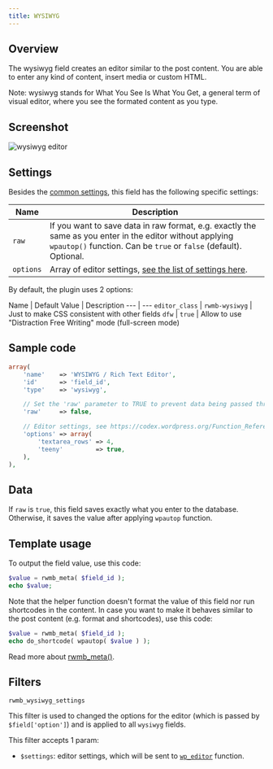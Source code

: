 ```yaml
---
title: WYSIWYG
---
```


## Overview

The wysiwyg field creates an editor similar to the post content. You are able to enter any kind of content, insert media or custom HTML.

Note: wysiwyg stands for What You See Is What You Get, a general term of visual editor, where you see the formated content as you type.

## Screenshot

![wysiwyg editor](https://i.imgur.com/Y72Bcvw.png)

## Settings

Besides the [common settings](/creating-fields-with-code/#field-settings), this field has the following specific settings:

Name | Description
--- | ---
`raw` | If you want to save data in raw format, e.g. exactly the same as you enter in the editor without applying `wpautop()` function. Can be `true` or `false` (default). Optional.
`options` | Array of editor settings, [see the list of settings here](https://developer.wordpress.org/reference/classes/_WP_Editors/parse_settings/).

By default, the plugin uses 2 options:

Name | Default Value | Description
--- | ---
`editor_class` | `rwmb-wysiwyg` | Just to make CSS consistent with other fields
`dfw` | `true` | Allow to use "Distraction Free Writing" mode (full-screen mode)

## Sample code

```php
array(
    'name'    => 'WYSIWYG / Rich Text Editor',
    'id'      => 'field_id',
    'type'    => 'wysiwyg',

    // Set the 'raw' parameter to TRUE to prevent data being passed through wpautop() on save
    'raw'     => false,

    // Editor settings, see https://codex.wordpress.org/Function_Reference/wp_editor
    'options' => array(
        'textarea_rows' => 4,
        'teeny'         => true,
    ),
),
```

## Data

If `raw` is `true`, this field saves exactly what you enter to the database. Otherwise, it saves the value after applying `wpautop` function.

## Template usage

To output the field value, use this code:

```php
$value = rwmb_meta( $field_id );
echo $value;
```

Note that the helper function doesn't format the value of this field nor run shortcodes in the content. In case you want to make it behaves similar to the post content (e.g. format and shortcodes), use this code:

```php
$value = rwmb_meta( $field_id );
echo do_shortcode( wpautop( $value ) );
```

Read more about [rwmb_meta()](/rwmb-meta/).

## Filters

`rwmb_wysiwyg_settings`

This filter is used to changed the options for the editor (which is passed by `$field['option']`) and is applied to all `wysiwyg` fields.

This filter accepts 1 param:

- `$settings`: editor settings, which will be sent to [`wp_editor`](https://codex.wordpress.org/Function_Reference/wp_editor) function.
